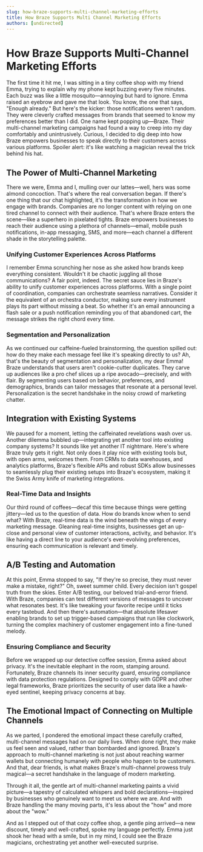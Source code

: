 ```yaml
---
slug: how-braze-supports-multi-channel-marketing-efforts
title: How Braze Supports Multi Channel Marketing Efforts
authors: [undirected]
---
```



# How Braze Supports Multi-Channel Marketing Efforts

The first time it hit me, I was sitting in a tiny coffee shop with my friend Emma, trying to explain why my phone kept buzzing every five minutes. Each buzz was like a little mosquito—annoying but hard to ignore. Emma raised an eyebrow and gave me that look. You know, the one that says, "Enough already." But here's the kicker: those notifications weren't random. They were cleverly crafted messages from brands that seemed to know my preferences better than I did. One name kept popping up—Braze. Their multi-channel marketing campaigns had found a way to creep into my day comfortably and unintrusively. Curious, I decided to dig deep into how Braze empowers businesses to speak directly to their customers across various platforms. Spoiler alert: it's like watching a magician reveal the trick behind his hat. 

## The Power of Multi-Channel Marketing

There we were, Emma and I, mulling over our lattes—well, hers was some almond concoction. That's where the real conversation began. If there's one thing that our chat highlighted, it's the transformation in how we engage with brands. Companies are no longer content with relying on one tired channel to connect with their audience. That's where Braze enters the scene—like a superhero in pixelated tights. Braze empowers businesses to reach their audience using a plethora of channels—email, mobile push notifications, in-app messaging, SMS, and more—each channel a different shade in the storytelling palette. 

### Unifying Customer Experiences Across Platforms

I remember Emma scrunching her nose as she asked how brands keep everything consistent. Wouldn't it be chaotic juggling all those communications? A fair point, indeed. The secret sauce lies in Braze's ability to unify customer experiences across platforms. With a single point of coordination, companies can orchestrate seamless narratives. Consider it the equivalent of an orchestra conductor, making sure every instrument plays its part without missing a beat. So whether it's an email announcing a flash sale or a push notification reminding you of that abandoned cart, the message strikes the right chord every time.

### Segmentation and Personalization

As we continued our caffeine-fueled brainstorming, the question spilled out: how do they make each message feel like it's speaking directly to us? Ah, that's the beauty of segmentation and personalization, my dear Emma! Braze understands that users aren't cookie-cutter duplicates. They carve up audiences like a pro chef slices up a ripe avocado—precisely, and with flair. By segmenting users based on behavior, preferences, and demographics, brands can tailor messages that resonate at a personal level. Personalization is the secret handshake in the noisy crowd of marketing chatter. 

## Integration with Existing Systems

We paused for a moment, letting the caffeinated revelations wash over us. Another dilemma bubbled up—integrating yet another tool into existing company systems? It sounds like yet another IT nightmare. Here's where Braze truly gets it right. Not only does it play nice with existing tools but, with open arms, welcomes them. From CRMs to data warehouses, and analytics platforms, Braze's flexible APIs and robust SDKs allow businesses to seamlessly plug their existing setups into Braze's ecosystem, making it the Swiss Army knife of marketing integrations.

### Real-Time Data and Insights

Our third round of coffees—decaf this time because things were getting jittery—led us to the question of data. How do brands know when to send what? With Braze, real-time data is the wind beneath the wings of every marketing message. Gleaning real-time insights, businesses get an up-close and personal view of customer interactions, activity, and behavior. It's like having a direct line to your audience's ever-evolving preferences, ensuring each communication is relevant and timely.    

## A/B Testing and Automation

At this point, Emma stopped to say, "If they're so precise, they must never make a mistake, right?" Oh, sweet summer child. Every decision isn't gospel truth from the skies. Enter A/B testing, our beloved trial-and-error friend. With Braze, companies can test different versions of messages to uncover what resonates best. It's like tweaking your favorite recipe until it ticks every tastebud. And then there's automation—that absolute lifesaver enabling brands to set up trigger-based campaigns that run like clockwork, turning the complex machinery of customer engagement into a fine-tuned melody.

### Ensuring Compliance and Security

Before we wrapped up our detective coffee session, Emma asked about privacy. It's the inevitable elephant in the room, stamping around. Fortunately, Braze channels its inner security guard, ensuring compliance with data protection regulations. Designed to comply with GDPR and other legal frameworks, Braze prioritizes the security of user data like a hawk-eyed sentinel, keeping privacy concerns at bay.

## The Emotional Impact of Connecting on Multiple Channels

As we parted, I pondered the emotional impact these carefully crafted, multi-channel messages had on our daily lives. When done right, they make us feel seen and valued, rather than bombarded and ignored. Braze's approach to multi-channel marketing is not just about reaching warmer wallets but connecting humanely with people who happen to be customers. And that, dear friends, is what makes Braze's multi-channel prowess truly magical—a secret handshake in the language of modern marketing.

Through it all, the gentle art of multi-channel marketing paints a vivid picture—a tapestry of calculated whispers and bold declarations—inspired by businesses who genuinely want to meet us where we are. And with Braze handling the many moving parts, it's less about the "how" and more about the "wow."

And as I stepped out of that cozy coffee shop, a gentle ping arrived—a new discount, timely and well-crafted, spoke my language perfectly. Emma just shook her head with a smile, but in my mind, I could see the Braze magicians, orchestrating yet another well-executed surprise.